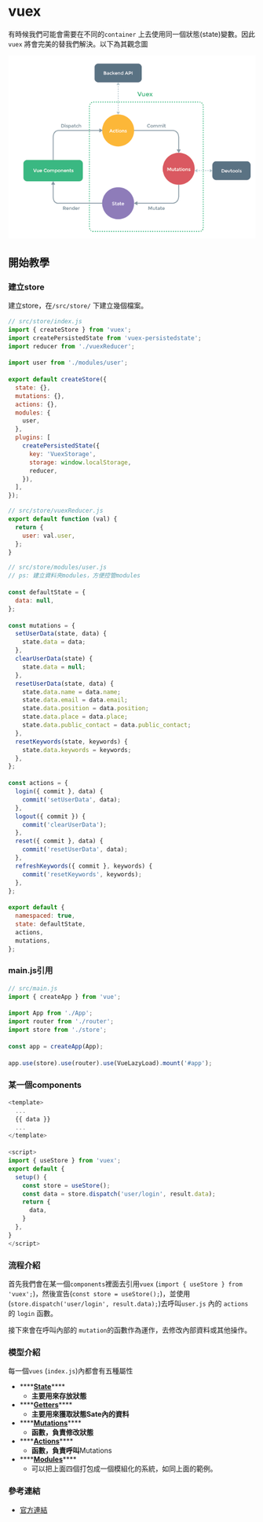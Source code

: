 # vuex

有時候我們可能會需要在不同的`container` 上去使用同一個狀態\(state\)變數。因此`vuex` 將會完美的替我們解決。以下為其觀念圖

![](../.gitbook/assets/jie-tu-20210308-xia-wu-6.31.40.png)

## 開始教學

### 建立store

建立store，在`/src/store/` 下建立幾個檔案。

```javascript
// src/store/index.js
import { createStore } from 'vuex';
import createPersistedState from 'vuex-persistedstate';
import reducer from './vuexReducer';

import user from './modules/user';

export default createStore({
  state: {},
  mutations: {},
  actions: {},
  modules: {
    user,
  },
  plugins: [
    createPersistedState({
      key: 'VuexStorage',
      storage: window.localStorage,
      reducer,
    }),
  ],
});

```

```javascript
// src/store/vuexReducer.js
export default function (val) {
  return {
    user: val.user,
  };
}

```

```javascript
// src/store/modules/user.js
// ps: 建立資料夾modules，方便控管modules

const defaultState = {
  data: null,
};

const mutations = {
  setUserData(state, data) {
    state.data = data;
  },
  clearUserData(state) {
    state.data = null;
  },
  resetUserData(state, data) {
    state.data.name = data.name;
    state.data.email = data.email;
    state.data.position = data.position;
    state.data.place = data.place;
    state.data.public_contact = data.public_contact;
  },
  resetKeywords(state, keywords) {
    state.data.keywords = keywords;
  },
};

const actions = {
  login({ commit }, data) {
    commit('setUserData', data);
  },
  logout({ commit }) {
    commit('clearUserData');
  },
  reset({ commit }, data) {
    commit('resetUserData', data);
  },
  refreshKeywords({ commit }, keywords) {
    commit('resetKeywords', keywords);
  },
};

export default {
  namespaced: true,
  state: defaultState,
  actions,
  mutations,
};

```

### main.js引用

```javascript
// src/main.js
import { createApp } from 'vue';

import App from './App';
import router from './router';
import store from './store';

const app = createApp(App);

app.use(store).use(router).use(VueLazyLoad).mount('#app');

```

### 某一個components

```javascript
<template>
  ...
  {{ data }}
  ...
</template>

<script>
import { useStore } from 'vuex';
export default {
  setup() {
    const store = useStore();
    const data = store.dispatch('user/login', result.data);
    return {
      data,
    }
  },
}
</script>
```

### 流程介紹

首先我們會在某一個`components`裡面去引用`vuex` \(`import { useStore } from 'vuex';`\)，然後宣告\(`const store = useStore();`\)，並使用\(`store.dispatch('user/login', result.data);`\)去呼叫`user.js` 內的 `actions` 的 `login` 函數。 

接下來會在呼叫內部的 `mutation`的函數作為運作，去修改內部資料或其他操作。

### 模型介紹

每一個`vues` \(`index.js`\)內都會有五種屬性

* \*\*\*\*[**State**](https://next.vuex.vuejs.org/guide/state.html)\*\*\*\*
  * **主要用來存放狀態**
* \*\*\*\*[**Getters**](https://next.vuex.vuejs.org/guide/getters.html)\*\*\*\*
  * **主要用來獲取狀態Sate內的資料**
* \*\*\*\*[**Mutations**](https://next.vuex.vuejs.org/guide/mutations.html)\*\*\*\*
  * **函數，負責修改狀態**
* \*\*\*\*[**Actions**](https://next.vuex.vuejs.org/guide/actions.html)\*\*\*\*
  * **函數，負責呼叫**Mutations
* \*\*\*\*[**Modules**](https://next.vuex.vuejs.org/guide/modules.html)\*\*\*\*
  * 可以把上面四個打包成一個模組化的系統，如同上面的範例。

### 參考連結

* [官方連結](https://next.vuex.vuejs.org/)

